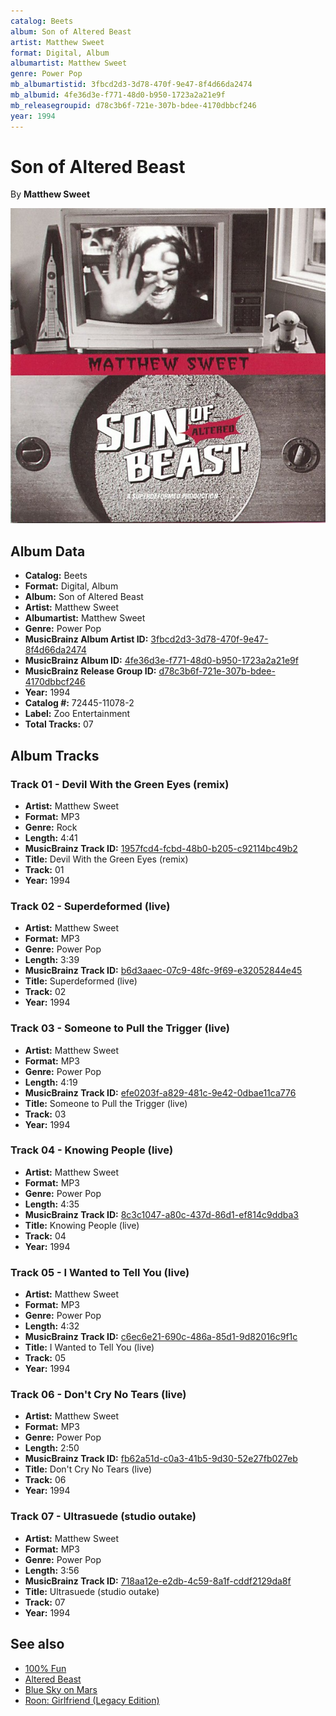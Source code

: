```yaml
---
catalog: Beets
album: Son of Altered Beast
artist: Matthew Sweet
format: Digital, Album
albumartist: Matthew Sweet
genre: Power Pop
mb_albumartistid: 3fbcd2d3-3d78-470f-9e47-8f4d66da2474
mb_albumid: 4fe36d3e-f771-48d0-b950-1723a2a21e9f
mb_releasegroupid: d78c3b6f-721e-307b-bdee-4170dbbcf246
year: 1994
---
```


# Son of Altered Beast

By **Matthew Sweet**

![](../../assets/beetscovers/Matthew_Sweet-Son_of_Altered_Beast.jpg)

## Album Data

- **Catalog:** Beets
- **Format:** Digital, Album
- **Album:** Son of Altered Beast
- **Artist:** Matthew Sweet
- **Albumartist:** Matthew Sweet
- **Genre:** Power Pop
- **MusicBrainz Album Artist ID:** [3fbcd2d3-3d78-470f-9e47-8f4d66da2474](https://musicbrainz.org/artist/3fbcd2d3-3d78-470f-9e47-8f4d66da2474)
- **MusicBrainz Album ID:** [4fe36d3e-f771-48d0-b950-1723a2a21e9f](https://musicbrainz.org/release/4fe36d3e-f771-48d0-b950-1723a2a21e9f)
- **MusicBrainz Release Group ID:** [d78c3b6f-721e-307b-bdee-4170dbbcf246](https://musicbrainz.org/release-group/d78c3b6f-721e-307b-bdee-4170dbbcf246)
- **Year:** 1994
- **Catalog #:** 72445-11078-2
- **Label:** Zoo Entertainment
- **Total Tracks:** 07

## Album Tracks

### Track 01 - Devil With the Green Eyes (remix)

- **Artist:** Matthew Sweet
- **Format:** MP3
- **Genre:** Rock
- **Length:** 4:41
- **MusicBrainz Track ID:** [1957fcd4-fcbd-48b0-b205-c92114bc49b2](https://musicbrainz.org/recording/1957fcd4-fcbd-48b0-b205-c92114bc49b2)
- **Title:** Devil With the Green Eyes (remix)
- **Track:** 01
- **Year:** 1994

### Track 02 - Superdeformed (live)

- **Artist:** Matthew Sweet
- **Format:** MP3
- **Genre:** Power Pop
- **Length:** 3:39
- **MusicBrainz Track ID:** [b6d3aaec-07c9-48fc-9f69-e32052844e45](https://musicbrainz.org/recording/b6d3aaec-07c9-48fc-9f69-e32052844e45)
- **Title:** Superdeformed (live)
- **Track:** 02
- **Year:** 1994

### Track 03 - Someone to Pull the Trigger (live)

- **Artist:** Matthew Sweet
- **Format:** MP3
- **Genre:** Power Pop
- **Length:** 4:19
- **MusicBrainz Track ID:** [efe0203f-a829-481c-9e42-0dbae11ca776](https://musicbrainz.org/recording/efe0203f-a829-481c-9e42-0dbae11ca776)
- **Title:** Someone to Pull the Trigger (live)
- **Track:** 03
- **Year:** 1994

### Track 04 - Knowing People (live)

- **Artist:** Matthew Sweet
- **Format:** MP3
- **Genre:** Power Pop
- **Length:** 4:35
- **MusicBrainz Track ID:** [8c3c1047-a80c-437d-86d1-ef814c9ddba3](https://musicbrainz.org/recording/8c3c1047-a80c-437d-86d1-ef814c9ddba3)
- **Title:** Knowing People (live)
- **Track:** 04
- **Year:** 1994

### Track 05 - I Wanted to Tell You (live)

- **Artist:** Matthew Sweet
- **Format:** MP3
- **Genre:** Power Pop
- **Length:** 4:32
- **MusicBrainz Track ID:** [c6ec6e21-690c-486a-85d1-9d82016c9f1c](https://musicbrainz.org/recording/c6ec6e21-690c-486a-85d1-9d82016c9f1c)
- **Title:** I Wanted to Tell You (live)
- **Track:** 05
- **Year:** 1994

### Track 06 - Don't Cry No Tears (live)

- **Artist:** Matthew Sweet
- **Format:** MP3
- **Genre:** Power Pop
- **Length:** 2:50
- **MusicBrainz Track ID:** [fb62a51d-c0a3-41b5-9d30-52e27fb027eb](https://musicbrainz.org/recording/fb62a51d-c0a3-41b5-9d30-52e27fb027eb)
- **Title:** Don't Cry No Tears (live)
- **Track:** 06
- **Year:** 1994

### Track 07 - Ultrasuede (studio outake)

- **Artist:** Matthew Sweet
- **Format:** MP3
- **Genre:** Power Pop
- **Length:** 3:56
- **MusicBrainz Track ID:** [718aa12e-e2db-4c59-8a1f-cddf2129da8f](https://musicbrainz.org/recording/718aa12e-e2db-4c59-8a1f-cddf2129da8f)
- **Title:** Ultrasuede (studio outake)
- **Track:** 07
- **Year:** 1994


## See also

- [100% Fun](100%_Fun.md)
- [Altered Beast](Altered_Beast.md)
- [Blue Sky on Mars](Blue_Sky_on_Mars.md)
- [Roon: Girlfriend (Legacy Edition)](../../Roon/Matthew_Sweet/Girlfriend_Legacy_Edition.md)
